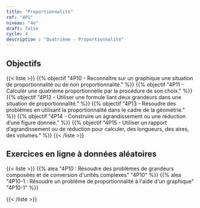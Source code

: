 ```yaml
---
title: "Proportionnalité"
ref: "4P1"
niveau: "4e"
draft: false
cycle: 4
description : "Quatrième - Proportionnalité"
---
```



<h2 class="ui horizontal divider header">Objectifs</h2>

{{< liste >}}
	{{% objectif "4P10 - Reconnaître sur un graphique une situation de proportionnalité ou de non proportionnalité." %}}
	{{% objectif "4P11 - Calculer une quatrième proportionnelle par la procédure de son choix." %}}
	{{% objectif "4P12 - Utiliser une formule liant deux grandeurs dans une situation de proportionnalité." %}}
	{{% objectif "4P13 - Résoudre des problèmes en utilisant la proportionnalité dans le cadre de la géométrie." %}}
	{{% objectif "4P14 - Construire un agrandissement ou une réduction d’une figure donnée." %}}
	{{% objectif "4P15 - Utiliser un rapport d’agrandissement ou de réduction pour calculer, des longueurs, des aires, des volumes." %}}
{{< /liste >}}

<div class="ui hidden divider"></div>
<div class="ui hidden divider"></div>

 <h2 class="ui horizontal divider header">Exercices en ligne à données aléatoires</h2>

{{< liste >}}
	{{% alea "4P10 : Résoudre des problèmes de grandeurs composées et de conversion d'unités complexes" "4P10" %}}
	{{% alea "4P10-1 : Résoudre un problème de proportionnalité à l'aide d'un graphique" "4P10-1" %}}
	
{{< /liste >}}
